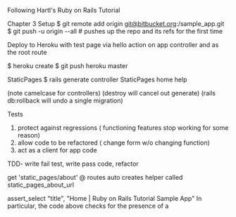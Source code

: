 Following Hartl's Ruby on Rails 
Tutorial

Chapter 3 
Setup
$ git remote add origin git@bitbucket.org:<username>/sample_app.git
$ git push -u origin --all # pushes up the repo and its refs for the first time

Deploy to Heroku with test page via hello action on app controller and as the root route 

$ heroku create
$ git push heroku master

StaticPages 
$ rails generate controller StaticPages home help

(note camelcase for controllers)
(destroy will cancel out generate)
(rails db:rollback will undo a single migration)

Tests
1. protect against regressions ( functioning features stop working for some reason)
2. allow code to be refactored ( change form w/o changing function)
3. act as a client for app code 

TDD- write fail test, write pass code, refactor

get 'static_pages/about' @ routes auto creates helper called static_pages_about_url

assert_select "title", "Home | Ruby on Rails Tutorial Sample App"
In particular, the code above checks for the presence of a <title> tag containing the string “Home | Ruby on Rails Tutorial Sample App”. 

def setup @setup file is auto run before every test 

<% provide(:title, "Home") %>dicates using <% ... %> that Rails should call the provide function and associate the string "Home" with the label :title.15 Then, in the title, we use the closely related notation <%= ... %> to insert the title into the template using Ruby’s yield function:
<title><%= yield(:title) %> | Ruby on Rails Tutorial Sample App</title>


